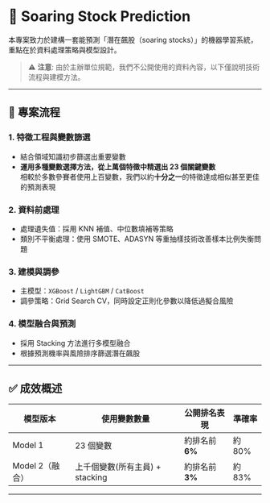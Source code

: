 # 🚀 Soaring Stock Prediction

本專案致力於建構一套能預測「潛在飆股（soaring stocks）」的機器學習系統，重點在於資料處理策略與模型設計。

> ⚠️ **注意**: 由於主辦單位規範，我們不公開使用的資料內容，以下僅說明技術流程與建模方法。
---

## 🔧 專案流程

### 1. 特徵工程與變數篩選
- 結合領域知識初步篩選出重要變數
- **運用多種變數選擇方法，從上萬個特徵中精選出 23 個關鍵變數**  
  相較於多數參賽者使用上百變數，我們以約**十分之一**的特徵達成相似甚至更佳的預測表現

### 2. 資料前處理
- 處理遺失值：採用 KNN 補值、中位數填補等策略
- 類別不平衡處理：使用 SMOTE、ADASYN 等重抽樣技術改善樣本比例失衡問題

### 3. 建模與調參
- 主模型：`XGBoost` / `LightGBM` / `CatBoost`
- 調參策略：Grid Search CV，同時設定正則化參數以降低過擬合風險

### 4. 模型融合與預測
- 採用 Stacking 方法進行多模型融合
- 根據預測機率與風險排序篩選潛在飆股

---

## ✅ 成效概述
| 模型版本       | 使用變數數量 | 公開排名表現  | 準確率 |
|----------------|----------------|----------------|----------------|
| Model 1        | 23 個變數       | 約排名前 **6%** | 約80% |
| Model 2（融合） | 上千個變數(所有主員) + stacking | 約排名前 **3%** | 約83% |
---
